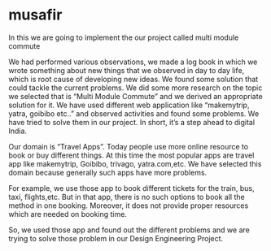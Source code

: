 # musafir
 In this we are going to implement the our project called multi module commute

We had performed various observations, we made a log book in which we wrote something about new things that we observed in day to day life, which is root cause of developing new ideas. We found some solution that could tackle the current problems. We did some more research on the topic we selected that is “Multi Module Commute” and we derived an appropriate solution for it. We have used different web application like “makemytrip, yatra, goibibo etc..” and observed activities and found some problems. We have tried to solve them in our project. In short, it’s a step ahead to digital India. 


Our domain is “Travel Apps”. Today people use more online resource to book or buy different things. At this time the most popular apps are travel app like makemytrip, Goibibo, trivago, yatra.com,etc. We have selected this domain because generally such apps have more problems. 

For example, we use those app to book different tickets for the train, bus, taxi, flights,etc. But in that app, there is no such options to book all the method in one booking. Moreover, it does not provide proper resources which are needed on booking time.     

So, we used those app and found out the different problems and we are trying to solve those problem in our Design Engineering Project. 
